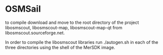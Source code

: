 # OSMSail

to compile download and move to the root directory of the project libosmscout, libosmscout-map, libosmscout-map-qt from libosmscout.sourceforge.net.

In order to compile the libosmscout libraries run ./autogen.sh in each of the three directories using the shell of the MerSDK image.
